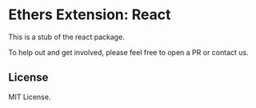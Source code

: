 Ethers Extension: React
=======================

This is a stub of the react package.

To help out and get involved, please feel free to open a PR
or contact us.

License
-------

MIT License.
